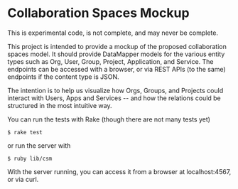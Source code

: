 # Collaboration Spaces Mockup

This is experimental code, is not complete, and may never be complete. 

This project is intended to provide a mockup of the proposed collaboration 
spaces model. It should provide DataMapper models for the various entity
types such as Org, User, Group, Project, Application, and Service. The 
endpoints can be accessed with a browser, or via REST APIs (to the same)
endpoints if the content type is JSON. 

The intention is to help us visualize how Orgs, Groups, and Projects could 
interact with Users, Apps and Services -- and how the relations could be 
structured in the most intuitive way. 

You can run the tests with Rake (though there are not many tests yet)

    $ rake test

or run the server with

	$ ruby lib/csm

With the server running, you can access it from a browser at localhost:4567, 
or via curl.



